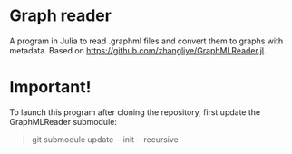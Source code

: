 # Graph reader

A program in Julia to read .graphml files and convert them to graphs with metadata. Based on https://github.com/zhangliye/GraphMLReader.jl.

# Important!

To launch this program after cloning the repository, first update the GraphMLReader submodule:

> git submodule update --init --recursive